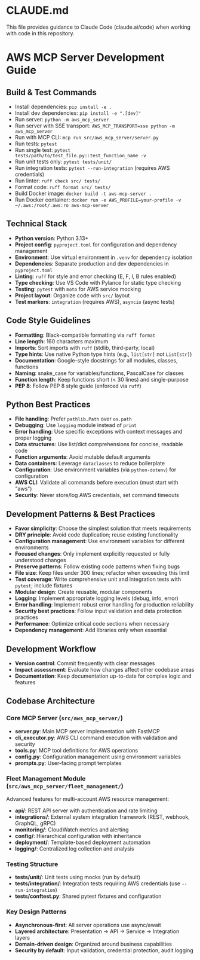 # CLAUDE.md

This file provides guidance to Claude Code (claude.ai/code) when working with code in this repository.

# AWS MCP Server Development Guide

## Build & Test Commands

- Install dependencies: `pip install -e .`
- Install dev dependencies: `pip install -e ".[dev]"`
- Run server: `python -m aws_mcp_server`
- Run server with SSE transport: `AWS_MCP_TRANSPORT=sse python -m aws_mcp_server`
- Run with MCP CLI: `mcp run src/aws_mcp_server/server.py`
- Run tests: `pytest`
- Run single test: `pytest tests/path/to/test_file.py::test_function_name -v`
- Run unit tests only: `pytest tests/unit/`
- Run integration tests: `pytest --run-integration` (requires AWS credentials)
- Run linter: `ruff check src/ tests/`
- Format code: `ruff format src/ tests/`
- Build Docker image: `docker build -t aws-mcp-server .`
- Run Docker container: `docker run -e AWS_PROFILE=your-profile -v ~/.aws:/root/.aws:ro aws-mcp-server`

## Technical Stack

- **Python version**: Python 3.13+
- **Project config**: `pyproject.toml` for configuration and dependency management
- **Environment**: Use virtual environment in `.venv` for dependency isolation
- **Dependencies**: Separate production and dev dependencies in `pyproject.toml`
- **Linting**: `ruff` for style and error checking (E, F, I, B rules enabled)
- **Type checking**: Use VS Code with Pylance for static type checking
- **Testing**: `pytest` with `moto` for AWS service mocking
- **Project layout**: Organize code with `src/` layout
- **Test markers**: `integration` (requires AWS), `asyncio` (async tests)

## Code Style Guidelines

- **Formatting**: Black-compatible formatting via `ruff format`
- **Line length**: 160 characters maximum
- **Imports**: Sort imports with `ruff` (stdlib, third-party, local)
- **Type hints**: Use native Python type hints (e.g., `list[str]` not `List[str]`)
- **Documentation**: Google-style docstrings for all modules, classes, functions
- **Naming**: snake_case for variables/functions, PascalCase for classes
- **Function length**: Keep functions short (< 30 lines) and single-purpose
- **PEP 8**: Follow PEP 8 style guide (enforced via `ruff`)

## Python Best Practices

- **File handling**: Prefer `pathlib.Path` over `os.path`
- **Debugging**: Use `logging` module instead of `print`
- **Error handling**: Use specific exceptions with context messages and proper logging
- **Data structures**: Use list/dict comprehensions for concise, readable code
- **Function arguments**: Avoid mutable default arguments
- **Data containers**: Leverage `dataclasses` to reduce boilerplate
- **Configuration**: Use environment variables (via `python-dotenv`) for configuration
- **AWS CLI**: Validate all commands before execution (must start with "aws")
- **Security**: Never store/log AWS credentials, set command timeouts

## Development Patterns & Best Practices

- **Favor simplicity**: Choose the simplest solution that meets requirements
- **DRY principle**: Avoid code duplication; reuse existing functionality
- **Configuration management**: Use environment variables for different environments
- **Focused changes**: Only implement explicitly requested or fully understood changes
- **Preserve patterns**: Follow existing code patterns when fixing bugs
- **File size**: Keep files under 300 lines; refactor when exceeding this limit
- **Test coverage**: Write comprehensive unit and integration tests with `pytest`; include fixtures
- **Modular design**: Create reusable, modular components
- **Logging**: Implement appropriate logging levels (debug, info, error)
- **Error handling**: Implement robust error handling for production reliability
- **Security best practices**: Follow input validation and data protection practices
- **Performance**: Optimize critical code sections when necessary
- **Dependency management**: Add libraries only when essential

## Development Workflow

- **Version control**: Commit frequently with clear messages
- **Impact assessment**: Evaluate how changes affect other codebase areas
- **Documentation**: Keep documentation up-to-date for complex logic and features

## Codebase Architecture

### Core MCP Server (`src/aws_mcp_server/`)
- **server.py**: Main MCP server implementation with FastMCP
- **cli_executor.py**: AWS CLI command execution with validation and security
- **tools.py**: MCP tool definitions for AWS operations
- **config.py**: Configuration management using environment variables
- **prompts.py**: User-facing prompt templates

### Fleet Management Module (`src/aws_mcp_server/fleet_management/`)
Advanced features for multi-account AWS resource management:
- **api/**: REST API server with authentication and rate limiting
- **integrations/**: External system integration framework (REST, webhook, GraphQL, gRPC)
- **monitoring/**: CloudWatch metrics and alerting
- **config/**: Hierarchical configuration with inheritance
- **deployment/**: Template-based deployment automation
- **logging/**: Centralized log collection and analysis

### Testing Structure
- **tests/unit/**: Unit tests using mocks (run by default)
- **tests/integration/**: Integration tests requiring AWS credentials (use `--run-integration`)
- **tests/conftest.py**: Shared pytest fixtures and configuration

### Key Design Patterns
- **Asynchronous-first**: All server operations use async/await
- **Layered architecture**: Presentation → API → Service → Integration layers
- **Domain-driven design**: Organized around business capabilities
- **Security by default**: Input validation, credential protection, audit logging
